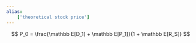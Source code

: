 ```yaml
---
alias:
    ['theoretical stock price']
---
```

$$
P_0 = \frac{\mathbb E[D_1] + \mathbb E[P_1]}{1 + \mathbb E[R_S]}
$$
